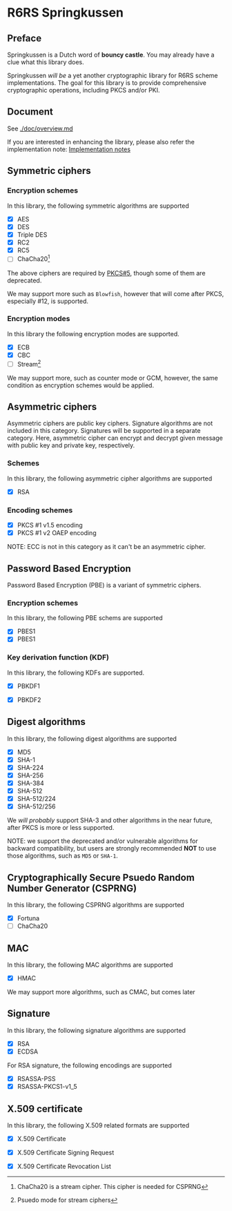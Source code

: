 R6RS Springkussen
=================

Preface
-------

Springkussen is a Dutch word of __bouncy castle__. You may already have a
clue what this library does.

Springkussen _will be_ a yet another cryptographic library for R6RS scheme
implementations. The goal for this library is to provide comprehensive 
cryptographic operations, including PKCS and/or PKI.

Document
--------

See [./doc/overview.md](./doc/overview.md)

If you are interested in enhancing the library, please also refer the
implementation note: [Implementation notes](./notes.md)


Symmetric ciphers
-----------------

### Encryption schemes

In this library, the following symmetric algorithms are supported

- [x] AES
- [x] DES
- [x] Triple DES
- [x] RC2
- [x] RC5
- [ ] ChaCha20[^1]

The above ciphers are required by
[PKCS#5](https://datatracker.ietf.org/doc/html/rfc8018), though
some of them are deprecated.

We may support more such as `Blowfish`, however that will come
after PKCS, especially #12, is supported.

[^1]: ChaCha20 is a stream cipher. This cipher is needed for CSPRNG

### Encryption modes

In this library the following encryption modes are supported.

- [x] ECB
- [x] CBC
- [ ] Stream[^2]

We may support more, such as counter mode or GCM, however,
the same condition as encryption schemes  would be applied.

[^2]: Psuedo mode for stream ciphers


Asymmetric ciphers
------------------

Asymmetric ciphers are public key ciphers. Signature algorithms are
not included in this category. Signatures will be supported in a
separate category. Here, asymmetric cipher can encrypt and decrypt
given message with public key and private key, respectively.

### Schemes

In this library, the following asymmetric cipher algorithms are supported

- [x] RSA

### Encoding schemes

- [x] PKCS #1 v1.5 encoding
- [x] PKCS #1 v2 OAEP encoding

NOTE: ECC is not in this category as it can't be an asymmetric cipher.


Password Based Encryption
-------------------------

Password Based Encryption (PBE) is a variant of symmetric ciphers.

### Encryption schemes

In this library, the following PBE schems are supported

- [x] PBES1
- [x] PBES1

### Key derivation function (KDF)

In this library, the following KDFs are supported.

- [x] PBKDF1
- [x] PBKDF2


Digest algorithms
-----------------

In this library, the following digest algorithms are supported

- [x] MD5
- [x] SHA-1
- [x] SHA-224
- [x] SHA-256
- [x] SHA-384
- [x] SHA-512
- [x] SHA-512/224
- [x] SHA-512/256

We *will probably* support SHA-3 and other algorithms in the near
future, after PKCS is more or less supported.

NOTE: we support the deprecated and/or vulnerable algorithms for
backward compatibility, but users are strongly recommended **NOT**
to use those algorithms, such as `MD5` or `SHA-1`.


Cryptographically Secure Psuedo Random Number Generator (CSPRNG)
----------------------------------------------------------------

In this library, the following CSPRNG algorithms are supported

- [x] Fortuna
- [ ] ChaCha20

MAC
---

In this library, the following MAC algorithms are supported

- [x] HMAC

We may support more algorithms, such as CMAC, but comes later

Signature
---------

In this library, the following signature algorithms are supported

- [x] RSA
- [x] ECDSA

For RSA signature, the following encodings are supported

- [x] RSASSA-PSS
- [x] RSASSA-PKCS1-v1_5

X.509 certificate
-----------------

In this library, the following X.509 related formats are supported

- [x] X.509 Certificate
- [x] X.509 Certificate Signing Request
- [x] X.509 Certificate Revocation List

